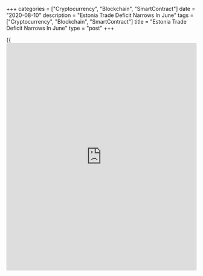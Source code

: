 +++
categories = ["Cryptocurrency", "Blockchain", "SmartContract"]
date = "2020-08-10"
description = "Estonia Trade Deficit Narrows In June"
tags = ["Cryptocurrency", "Blockchain", "SmartContract"]
title = "Estonia Trade Deficit Narrows In June"
type = "post"
+++

{{<iframe id="large-banner" src="https://www.bounty.group/#slide=18.0" width="100%" height="600" scrolling="no" style="border: 0px solid rgb(216, 221, 230); border-radius: 3px;">}}

Estonia's trade deficit narrowed in June as imports declined and exports
remained unchanged, figures from Statistics Estonia showed on Monday.

The trade deficit fell to EUR 11 million in June from EUR 108 million in
the same month last year. In April, the trade deficit was EUR 86
million.

Exports remained unchanged year-on-year in June, after a 25.0 percent
decline in May.

Imports decreased 8.0 percent annually in June, following a 24.0 percent
fall in the previous month.

"The main contributors to the recovery of exports were wood and metal
industries," leading analyst at Statistics Estonia, Evelin Puura, said.

"In the second quarter as a whole, the main impact on trade came from
decreased exports and imports of transport equipment and mineral
products."

In the second quarter, the trade deficit was EUR 162 million. Exports
and imports fell 18.0 percent and 15.0 percent, respectively.

For comments and feedback [contact](https://www.playgroundfx.com/contact/): editorial@rtt[news](https://www.letsplayfx.com/blog/forex-news-website/).com

[Economic News][1]

 **What parts of the world are seeing the best (and worst) economic
performances lately? Click[here][2] to check out our [Econ Scorecard][2]
and find out! See up-to-the-moment [ranking](https://www.playgroundfx.com/blog/crypto-exchange-ranking/)s for the best and worst
performers in [GDP][2], [unemployment rate][3], [inflation][4] and much
more.**

   1. www.rtt[news](https://www.letsplayfx.com/blog/forex-news-website/).com/Content/EconomicNews.aspx
   2. www.rtt[news](https://www.letsplayfx.com/blog/forex-news-website/).com/economic-scorecard/world-rank/GDP/highest-performance.aspx
   3. www.rtt[news](https://www.letsplayfx.com/blog/forex-news-website/).com/economic-scorecard/world-rank/unemployment-rate/lowest-performance.aspx
   4. www.rtt[news](https://www.letsplayfx.com/blog/forex-news-website/).com/economic-scorecard/world-rank/CPI/highest-performance.aspx